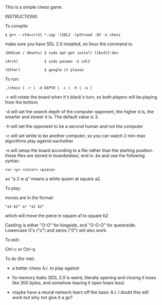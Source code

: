 This is a simple chess game.

INSTRUCTIONS:

To compile:

    $ g++ --std=c++11 *.cpp -lSDL2 -lpthread -O3 -o chess

  make sure you have SDL 2.0 installed, on linux the command is:

    (Debian / Ubuntu) $ sudo apt-get install libsdl2-dev

    (Arch)            $ sudo pacman -S sdl2

    (Other)           $ google it please


To run:

    ./chess [ -r | -d DEPTH | -c | -h | -o ]

  -r will rotate the board when it's black's turn, so
  both players will be playing from the bottom.

  -d will set the search depth of the computer opponent,
  the higher d is, the smarter and slower it is.  The default value is 3.

  -h will set the opponent to be a second human and not the computer

  -c will set white to be another computer, so you can watch 2 min-max
  algorithms play against eachother

  -o will setup the board according to a file rather than the starting position.
  these files are stored in boardstates/, end in .bs and use the following
  syntax:

    <x> <y> <color> <piece>

  so "a 2 w q" means a white queen at square a2.

To play:

  moves are in the format:
    
    "a1-b2" or "a1 b2"

  which will move the piece in square a1 to square b2

  Castling is either "O-O" for kingside, and "O-O-O" for queenside.
  Lowercase O's ("o") and zeros ("0") will also work.

To exit:
  
  Ctrl-c or Ctrl-q
  
To do (for me):

- a better chess A.I. to play against

- fix memory leaks (SDL 2.0 is weird, literally opening and closing it loses
  like 300 bytes, and somehow leaving it open loses less)

- maybe have a neural network learn off the basic A.I.  I doubt this will work
  but why not give it a go?
